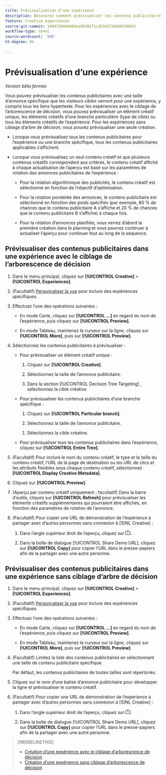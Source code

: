 ```yaml
---
title: Prévisualisation d’une expérience
description: Découvrez comment prévisualiser les contenus publicitaires dans une expérience publicitaire.
feature: Creative Experiences
source-git-commit: 14d972044d485ead5101f1c383d2726bb6fd9d25
workflow-type: tm+mt
source-wordcount: '545'
ht-degree: 0%

---
```


# Prévisualisation d’une expérience

*Version bêta fermée*

Vous pouvez prévisualiser les contenus publicitaires avec une taille d’annonce spécifique que les visiteurs cibles verront pour une expérience, y compris tous les liens hypertexte. Pour les expériences avec le ciblage de l’arborescence de décision, vous pouvez prévisualiser un élément créatif unique, les éléments créatifs d’une branche particulière (type de cible) ou tous les éléments créatifs de l’expérience. Pour les expériences sans ciblage d’arbre de décision, vous pouvez prévisualiser une seule création. <!-- verify -->

* Lorsque vous prévisualisez tous les contenus publicitaires pour l’expérience ou une branche spécifique, tous les contenus publicitaires applicables s’affichent.

* Lorsque vous prévisualisez un seul contenu créatif et que plusieurs contenus créatifs correspondent aux critères, le contenu créatif affiché à chaque actualisation de l’aperçu est basé sur les paramètres de rotation des annonces publicitaires de l’expérience :

   * Pour la rotation algorithmique des publicités, le contenu créatif est sélectionné en fonction de l’objectif d’optimisation.

   * Pour la rotation pondérée des annonces, le contenu publicitaire est sélectionné en fonction des poids spécifiés (par exemple, 80 % de chances que le contenu publicitaire A s’affiche et 20 % de chances que le contenu publicitaire B s’affiche) à chaque fois.

   * Pour la rotation d’annonces planifiée, vous verrez d’abord la première création dans le planning et vous pourrez continuer à actualiser l’aperçu pour continuer tout au long de la séquence.<!-- Refresh isn't there as of 2/3 -->

## Prévisualiser des contenus publicitaires dans une expérience avec le ciblage de l’arborescence de décision

1. Dans le menu principal, cliquez sur **[!UICONTROL Creative]** > **[!UICONTROL Experiences]**.

1. (Facultatif) [Personnaliser la vue](/help/creative/introduction/customize-data-views.md) pour inclure des expériences spécifiques.

1. Effectuez l’une des opérations suivantes :

   * En mode Carte, cliquez sur **[!UICONTROL ...]** en regard du nom de l’expérience, puis cliquez sur **[!UICONTROL Preview]**.

   * En mode Tableau, maintenez le curseur sur la ligne, cliquez sur **[!UICONTROL More]**, puis sur **[!UICONTROL Preview]**.

1. Sélectionnez les contenus publicitaires à prévisualiser :

   * Pour prévisualiser un élément créatif unique :

      1. Cliquez sur **[!UICONTROL Creative]**.

      1. Sélectionnez la taille de l’annonce publicitaire.

      1. Dans la section [!UICONTROL Decision Tree Targeting] , sélectionnez la cible créative.

   * Pour prévisualiser les contenus publicitaires d’une branche spécifique :

      1. Cliquez sur **[!UICONTROL Particular branch]**.

      1. Sélectionnez la taille de l’annonce publicitaire.

     <!-- I don't see this as of 2/3:
     1. Select whether to group the creatives by Rotation Type or Ad Size.
     -->

      1. Sélectionnez la cible créative.

   * Pour prévisualiser tous les contenus publicitaires dans l’expérience, cliquez sur **[!UICONTROL Entire Tree]**.

     <!-- I don't see this as of 2/3:
     1. Click **[!UICONTROL Entire Tree]**.
     1. Select the ad size.
     1. Select whether to group the creatives by Rotation Type or Ad Size.
     -->

1. (Facultatif) Pour inclure le nom du contenu créatif, le type et la taille du contenu créatif, l’URL de la page de destination ou les URL de clics et les attributs flexibles sous chaque contenu créatif, sélectionnez **[!UICONTROL Display Creative Metadata]**.

1. Cliquez sur **[!UICONTROL Preview]**.

1. (Aperçu par contenu créatif uniquement ; facultatif) Dans la barre d’outils, cliquez sur **[!UICONTROL Refresh]** pour prévisualiser les éléments créatifs supplémentaires qui pourraient être affichés, en fonction des paramètres de rotation de l’annonce. <!-- I don't see this as of 2/3 -->

1. (Facultatif) Pour copier une URL de démonstration de l’expérience à partager avec d’autres personnes sans connexion à [!DNL Creative] :

   1. Dans l’angle supérieur droit de l’aperçu, cliquez sur ![Partager](/help/creative/assets/share.png "Partager").

   1. Dans la boîte de dialogue [!UICONTROL Share Demo URL], cliquez sur **[!UICONTROL Copy]** pour copier l’URL dans le presse-papiers afin de la partager avec une autre personne.


## Prévisualiser des contenus publicitaires dans une expérience sans ciblage d’arbre de décision

1. Dans le menu principal, cliquez sur **[!UICONTROL Creative]** > **[!UICONTROL Experiences]**.

1. (Facultatif) [Personnaliser la vue](/help/creative/introduction/customize-data-views.md) pour inclure des expériences spécifiques.

1. Effectuez l’une des opérations suivantes :

   * En mode Carte, cliquez sur **[!UICONTROL ...]** en regard du nom de l’expérience, puis cliquez sur **[!UICONTROL Preview]**.

   * En mode Tableau, maintenez le curseur sur la ligne, cliquez sur **[!UICONTROL More]**, puis sur **[!UICONTROL Preview]**.

1. (Facultatif) Limitez la liste des contenus publicitaires en sélectionnant une taille de contenu publicitaire spécifique.

   Par défaut, les contenus publicitaires de toutes tailles sont répertoriés.

1. Cliquez sur le nom d’une balise d’annonce publicitaire pour développer la ligne et prévisualiser le contenu créatif.

1. (Facultatif) Pour copier une URL de démonstration de l’expérience à partager avec d’autres personnes sans connexion à [!DNL Creative] :

   1. Dans l’angle supérieur droit de l’aperçu, cliquez sur ![Partager](/help/creative/assets/share.png "Partager").

   1. Dans la boîte de dialogue [!UICONTROL Share Demo URL], cliquez sur **[!UICONTROL Copy]** pour copier l’URL dans le presse-papiers afin de la partager avec une autre personne.

>[!MORELIKETHIS]
>
>* [Création d’une expérience avec le ciblage d’arborescence de décision](experience-create-targeting.md)
>* [Création d’une expérience sans ciblage d’arborescence de décision](/help/creative/experiences/experience-create-no-targeting.md)
